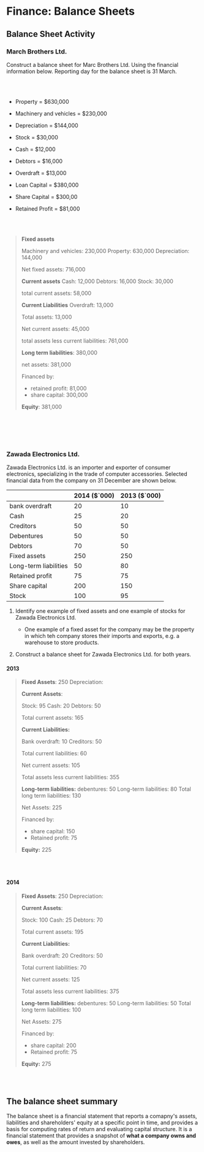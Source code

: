 <script type="text/javascript" async src="https://cdnjs.cloudflare.com/ajax/libs/mathjax/2.7.5/MathJax.js?config=TeX-MML-AM_CHTML"></script>
# Finance: Balance Sheets


## Balance Sheet Activity

### March Brothers Ltd.


Construct a balance sheet for Marc Brothers Ltd. Using the financial information below. Reporting day for the balance sheet is 31 March.


<br></br>

-   Property = $630,000
    
-   Machinery and vehicles = $230,000
    
-   Depreciation = $144,000
    
-   Stock = $30,000
    
-   Cash = $12,000
    
-   Debtors = $16,000
    
-   Overdraft = $13,000
    
-   Loan Capital = $380,000
    
-   Share Capital = $300,00
    
-   Retained Profit = $81,000

<br></br>


>**Fixed assets**
>
>Machinery and vehicles: 230,000
>Property: 630,000
>Depreciation: 144,000
>
>Net fixed assets: 716,000
>
>**Current assets**
>Cash: 12,000
>Debtors: 16,000
>Stock: 30,000
>
>total current assets: 58,000
>
>**Current Liabilities**
>Overdraft: 13,000
>
>Total assets: 13,000
>
>Net current assets: 45,000
>
>total assets less current liabilities: 761,000
>
>
>**Long term liabilities**: 380,000
>
>net assets: 381,000
>
>Financed by:
> - retained profit: 81,000
> - share capital: 300,000
>
>
>**Equity**: 381,000



<br></br>
<br></br>

    

### Zawada Electronics Ltd.


Zawada Electronics Ltd. is an importer and exporter of consumer electronics, specializing in the trade of computer accessories. Selected financial data from the company on 31 December are shown below.


|                       | 2014 (\$\`000) | 2013 (\$\`000) |
| --------------------- | -------------- | -------------- |
| bank overdraft        | 20             | 10             |
| Cash                  | 25             | 20             |
| Creditors             | 50             | 50             |
| Debentures            | 50             | 50             |
| Debtors               | 70             | 50             |
| Fixed assets          | 250            | 250            |
| Long-term liabilities | 50             | 80             |
| Retained profit       | 75             | 75             |
| Share capital         | 200            | 150            |
| Stock                 | 100            | 95             |


1.  Identify one example of fixed assets and one example of stocks for Zawada Electronics Ltd.
	-  One example of a fixed asset for the company may be the property in which teh company stores their imports and exports, e.g. a warehouse to store products.


2.  Construct a balance sheet for Zawada Electronics Ltd. for both years.


#### 2013

>**Fixed Assets**: 250
>Depreciation: 
>
>**Current Assets**:
>
>Stock: 95
>Cash: 20
>Debtors: 50
>
>Total current assets: 165
>
>**Current Liabilities:**
>
>Bank overdraft: 10
>Creditors: 50
>
>Total current liabilities: 60
>
>Net current assets: 105
>
>Total assets less current liabilities: 355
>
>
>**Long-term liabilities:** 
>debentures: 50
>Long-term liabilities: 80
>Total long term liabilities: 130
>
>Net Assets: 225
>
>Financed by:
> - share capital: 150
> - Retained profit: 75
>
>**Equity:** 225

<br></br>

#### 2014

>**Fixed Assets**: 250
>Depreciation: 
>
>**Current Assets**:
>
>Stock: 100
>Cash: 25
>Debtors: 70
>
>Total current assets: 195
>
>**Current Liabilities:**
>
>Bank overdraft: 20
>Creditors: 50
>
>Total current liabilities: 70
>
>Net current assets: 125
>
>Total assets less current liabilities: 375
>
>
>**Long-term liabilities:** 
>debentures: 50
>Long-term liabilities: 50
>Total long term liabilities: 100
>
>Net Assets: 275
>
>Financed by:
> - share capital: 200
> - Retained profit: 75
>
>**Equity:** 275

<br></br>

## The balance sheet summary

The balance sheet is a financial statement that reports a comapny's assets, liabilities and shareholders' equity at a specific point in time, and provides a basis for computing rates of return and evaluating capital structure. It is a financial statement that provides a snapshot of **what a company owns and owes**, as well as the amount invested by shareholders.


